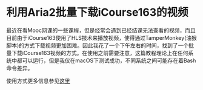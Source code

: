 # 利用Aria2批量下载iCourse163的视频

最近在看Mooc网课的一些课程，但是经常会遇到已经结课无法查看的视频，而且目前由于iCourse163使用了HLS技术来播放视频，使得通过TamperMonkey(油猴脚本)的方式下载视频更加困难。因此我花了一个下午左右的时间，找到了一个批量下载iCourse163视频的方式。在使用之前需要注意，这篇教程理论上在任何系统中都可以运行，但是我仅在macOS下测试成功，不同系统之间可能存在着Bash命令差异。

使用方式更多信息参见[这里](https://nxw.name/li-yongaria2pi-liang-xia-zaiicourse163de-shi-pin.html)

